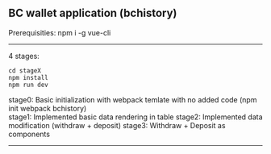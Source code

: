 BC wallet application (bchistory)
---------------------------------

Prerequisities:
		npm i -g vue-cli

---------------------------------		
4 stages: 

	cd stageX
	npm install
	npm run dev
	
stage0:
	Basic initialization with webpack temlate with no added code (npm init webpack bchistory)	
stage1: 
	Implemented basic data rendering in table
stage2: 
	Implemented data modification (withdraw + deposit) 
stage3: 
	Withdraw + Deposit as components
	
---------------------------------